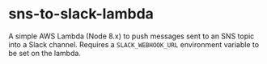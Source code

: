 # sns-to-slack-lambda
A simple AWS Lambda (Node 8.x) to push messages sent to an SNS topic into a Slack channel. Requires a `SLACK_WEBHOOK_URL` environment variable to be set on the lambda.

